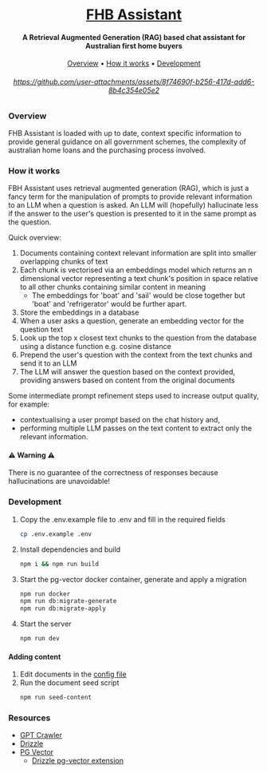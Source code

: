 <h1 align="center"> <a href="http://chat.firsthomebuyer.help">FHB Assistant</a></h1>
<h4 align="center">A Retrieval Augmented Generation (RAG) based chat assistant for Australian first home buyers</h4>
<p align="center">
  <a href="#overview">Overview</a> •
  <a href="#how-it-works">How it works</a> •
  <a href="#development">Development</a>
</p>
<h6 align="center">

https://github.com/user-attachments/assets/8f74690f-b256-417d-add6-8b4c354e05e2

</h6>

### Overview

FHB Assistant is loaded with up to date, context specific information to provide general guidance on all government schemes, the complexity of australian home loans and the purchasing process involved.

### How it works

FBH Assistant uses retrieval augmented generation (RAG), which is just a fancy term for the manipulation of prompts to provide relevant information to an LLM when a question is asked. An LLM will (hopefully) hallucinate less if the answer to the user's question is presented to it in the same prompt as the question. 

Quick overview:

1. Documents containing context relevant information are split into smaller overlapping chunks of text
2. Each chunk is vectorised via an embeddings model which returns an n dimensional vector representing a text chunk's position in space relative to all other chunks containing similar content in meaning 
    - The embeddings for 'boat' and 'sail' would be close together but 'boat' and 'refrigerator' would be further apart.
3. Store the embeddings in a database
4. When a user asks a question, generate an embedding vector for the question text
5. Look up the top x closest text chunks to the question from the database using a distance function e.g. cosine distance
6. Prepend the user's question with the context from the text chunks and send it to an LLM
7. The LLM will answer the question based on the context provided, providing answers based on content from the original documents

Some intermediate prompt refinement steps used to increase output quality, for example: 
- contextualising a user prompt based on the chat history and, 
- performing multiple LLM passes on the text content to extract only the relevant information.

#### ⚠️ Warning ⚠️ 

There is no guarantee of the correctness of responses because hallucinations are unavoidable!

### Development

1. Copy the .env.example file to .env and fill in the required fields
    ```sh
    cp .env.example .env
    ```
2. Install dependencies and build
    ```sh
    npm i && npm run build
    ```
3. Start the pg-vector docker container, generate and apply a migration
    ```sh
    npm run docker
    npm run db:migrate-generate
    npm run db:migrate-apply
    ```
4. Start the server
    ```sh
    npm run dev
    ```

#### Adding content

1. Edit documents in the [config file](./db/seedDocs/config.ts)
2. Run the document seed script
    ```sh
    npm run seed-content
    ```

### Resources

- [GPT Crawler](https://github.com/BuilderIO/gpt-crawler)
- [Drizzle](https://orm.drizzle.team/docs/overview)
- [PG Vector](https://github.com/pgvector/pgvector)
  - [Drizzle pg-vector extension](https://orm.drizzle.team/docs/extensions/pg#pg_vector)



